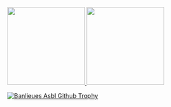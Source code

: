 <a href="https://github.com/banlieues-asbl">
  <img height="180em" src="https://github-readme-stats.vercel.app/api?username=banlieues-asbl&theme=light&show_icons=true" />
</a>
<a href="https://github.com/banlieues-asbl">
  <img height="180em" src="https://github-readme-stats.vercel.app/api/top-langs/?username=banlieues-asbl&theme=light&layout=compact" />
</a>

[![Banlieues Asbl Github Trophy](https://github-profile-trophy.vercel.app/?username=banlieues-asbl&theme=flat&margin-w=5&margin-h=5&no-bg=false&no-frame=false)](https://github.com/banlieues-asbl)

<!--
![Banlieues Asbl Github Trophy](https://github-profile-trophy.vercel.app/?username=banlieues-asbl&theme=flat&margin-w=5&margin-h=5&no-bg=false&no-frame=false)
[![Banlieues Asbl Github Stats](https://github-readme-stats.vercel.app/api?username=banlieues-asbl&show_icons=true)](https://github.com/banlieues-asbl)
-->

<!--
### Hi there 👋
**banlieues-asbl/banlieues-asbl** is a ✨ _special_ ✨ repository because its `README.md` (this file) appears on your GitHub profile.

Here are some ideas to get you started:

- 🔭 I’m currently working on ...
- 🌱 I’m currently learning ...
- 👯 I’m looking to collaborate on ...
- 🤔 I’m looking for help with ...
- 💬 Ask me about ...
- 📫 How to reach me: ...
- 😄 Pronouns: ...
- ⚡ Fun fact: ...
-->
